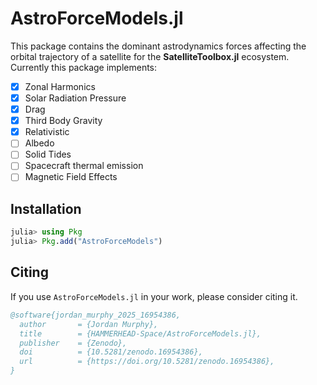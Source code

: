 AstroForceModels.jl
================================

This package contains the dominant astrodynamics forces affecting the orbital trajectory of a satellite for the **SatelliteToolbox.jl** ecosystem. Currently this package implements:
- [x] Zonal Harmonics
- [x] Solar Radiation Pressure
- [x] Drag
- [x] Third Body Gravity
- [x] Relativistic
- [ ] Albedo
- [ ] Solid Tides
- [ ] Spacecraft thermal emission
- [ ] Magnetic Field Effects

## Installation

```julia
julia> using Pkg
julia> Pkg.add("AstroForceModels")
```

## Citing

If you use `AstroForceModels.jl` in your work, please consider citing it.

```bibtex
@software{jordan_murphy_2025_16954386,
  author       = {Jordan Murphy},
  title        = {HAMMERHEAD-Space/AstroForceModels.jl},
  publisher    = {Zenodo},
  doi          = {10.5281/zenodo.16954386},
  url          = {https://doi.org/10.5281/zenodo.16954386},
}
```
